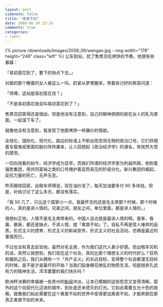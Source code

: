 ```yaml
---
layout: post
sidenote: false
title: "禽兽不如"
date: 2008-06-30 23:10
comments: true
categories:
- rants
---
```


{% picture /downloads/images/2008_06/wengan.jpg --img width="178" height="248" class="left" %}
公车到站，扰了售票员吃烤饼的节奏。他便有些暴躁：

「易初莲花到了，要下的快点下去。」

对面的那个睡着的女人被这么一叫，赶紧从梦里醒来，带着些讨好的笑容问道：

「师傅，这站是易初莲花伐？」

「不是易初莲花我会叫易初莲花到了？」

售票员回答得还是很凶，但是他没有注意到，自己的眼神炯炯的嵌在女人的乳沟里面，一起溜下车了。

就像他没有注意到，我发现了他那烤饼一样廉价的情欲。

全球化、国际化、现代化，路边的标语上不断出现空洞无物的政治口号。它们伴随着车载电视里面的股价阵阵袭来，让人回想起《政治经济学》的课名，有恍然大悟的感觉。

一切向钱看的如今，经济学成为显学。而我们所谓的经济学家为利益所趋，依附着强势集团，用共同富裕之类的口号掩护着显而易见的阶级分化。新兴集团的崛起，反抗力量的死亡，无声无息。

昨天踢球回家，出租车师傅说，现在油价涨了，每天加油要多付 60 多块钱。但是，补贴讨论了这么多天，都没有落实。

「我 50 几了，只比这个国家小一点。我最怀念的还是毛主席那个时候，那个时候的人，真的是讲人情的。兄弟之间，朋友之间，单位里面，都是讲人情的。」

很想纠正他，人情不是毛主席带来的。中国人自古就是最讲人情的啊。愚笨、昏庸、暴戾，都还是缺点，不讲人情，就「禽兽不如」了。自私不再是受人唾弃的品质，形式主义的德育，形式主义的新闻宣传，形式主义的社会活动，仿佛是最近的事情而已。

不过也没有真去反驳他。虽然对毛主席，作为我们这代人甚少好感。但出租车司机的话，突然让我想到，我们现在这个社会，真的比那个理想主义的时代好么？狂热和偏执之后，我们从拥有一个「共产主义」的长远目标，变得整个社会都漫无目标的时候，是不是才是最坏的开始？当我们投身眼花缭乱的物质生活，彻底抛弃孔武有力的精神生活，浑浑噩噩的我们快乐吗？

欧洲杯决赛的幸福被一些贵州的<a href="http://www.google.cn/search?aq=f&#038;complete=1&#038;hl=zh-CN&#038;newwindow=1&#038;rlz=1B3GGGL_zh-CN___CN231&#038;q=%E7%93%AE%E5%AE%89%E4%BA%8B%E4%BB%B6&#038;btnG=Google+%E6%90%9C%E7%B4%A2&#038;meta=" target="_blank">新闻</a>冲淡，让本已模糊的这些怨念又变得清晰。窗外的这个向现代化迈进的城市，到处是还未熄灭的灯光。它如此需要五光十色的夜晚，就像我们如此需要在这个禽兽不如的世界中变得更加禽兽不如，才能奔跑在那真正禽兽不如的未来。

 [1]: https://lenciel.com/wp-content/uploads/img/831f886cf347_1296B/b61d7422694158cb81ed814b9e3408c907ee2369_m.jpg